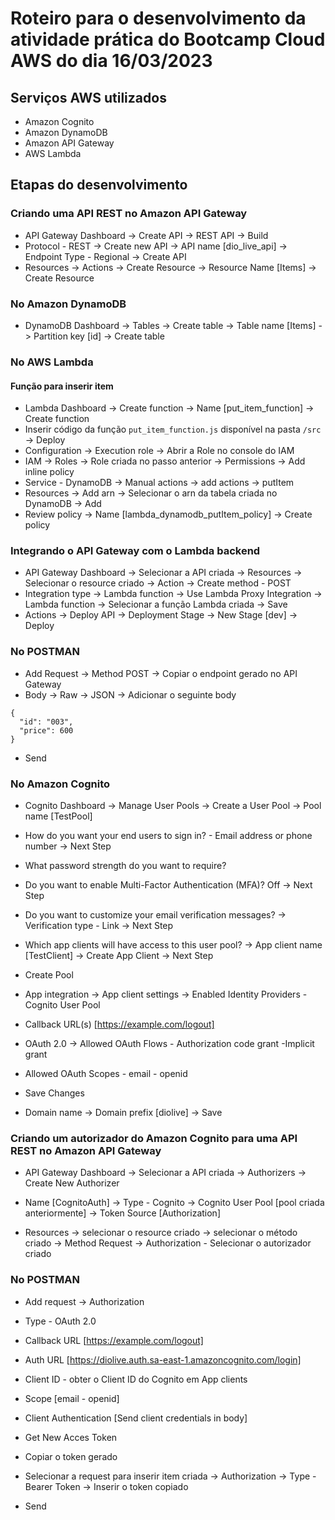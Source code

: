 # Roteiro para o desenvolvimento da atividade prática do Bootcamp Cloud AWS do dia 16/03/2023

## Serviços AWS utilizados

- Amazon Cognito
- Amazon DynamoDB
- Amazon API Gateway
- AWS Lambda

## Etapas do desenvolvimento

### Criando uma API REST no Amazon API Gateway

- API Gateway Dashboard -> Create API -> REST API -> Build
- Protocol - REST -> Create new API -> API name [dio_live_api] -> Endpoint Type - Regional -> Create API
- Resources -> Actions -> Create Resource -> Resource Name [Items] -> Create Resource

### No Amazon DynamoDB

- DynamoDB Dashboard -> Tables -> Create table -> Table name [Items] -> Partition key [id] -> Create table

### No AWS Lambda

#### Função para inserir item

- Lambda Dashboard -> Create function -> Name [put_item_function] -> Create function
- Inserir código da função ```put_item_function.js``` disponível na pasta ```/src``` -> Deploy
- Configuration -> Execution role -> Abrir a Role no console do IAM
- IAM -> Roles -> Role criada no passo anterior -> Permissions -> Add inline policy
- Service - DynamoDB -> Manual actions -> add actions -> putItem
- Resources -> Add arn -> Selecionar o arn da tabela criada no DynamoDB -> Add
- Review policy -> Name [lambda_dynamodb_putItem_policy] -> Create policy

### Integrando o API Gateway com o Lambda backend

- API Gateway Dashboard -> Selecionar a API criada -> Resources -> Selecionar o resource criado -> Action -> Create method - POST
- Integration type -> Lambda function -> Use Lambda Proxy Integration -> Lambda function -> Selecionar a função Lambda criada -> Save
- Actions -> Deploy API -> Deployment Stage -> New Stage [dev] -> Deploy

### No POSTMAN

- Add Request -> Method POST -> Copiar o endpoint gerado no API Gateway
- Body -> Raw -> JSON -> Adicionar o seguinte body
```
{
  "id": "003",
  "price": 600
}
```
- Send

### No Amazon Cognito

- Cognito Dashboard -> Manage User Pools -> Create a User Pool -> Pool name [TestPool]
- How do you want your end users to sign in? - Email address or phone number -> Next Step
- What password strength do you want to require?
- Do you want to enable Multi-Factor Authentication (MFA)? Off -> Next Step
- Do you want to customize your email verification messages? -> Verification type - Link -> Next Step
- Which app clients will have access to this user pool? -> App client name [TestClient] -> Create App Client -> Next Step
- Create Pool

- App integration -> App client settings -> Enabled Identity Providers - Cognito User Pool
- Callback URL(s) [https://example.com/logout]
- OAuth 2.0 -> Allowed OAuth Flows - Authorization code grant -Implicit grant
- Allowed OAuth Scopes	- email	- openid
- Save Changes

- Domain name -> Domain prefix [diolive] -> Save

### Criando um autorizador do Amazon Cognito para uma API REST no Amazon API Gateway

- API Gateway Dashboard -> Selecionar a API criada -> Authorizers -> Create New Authorizer
- Name [CognitoAuth] -> Type - Cognito -> Cognito User Pool [pool criada anteriormente] -> Token Source [Authorization]

- Resources -> selecionar o resource criado -> selecionar o método criado -> Method Request -> Authorization - Selecionar o autorizador criado

### No POSTMAN

- Add request -> Authorization
- Type - OAuth 2.0
- Callback URL [https://example.com/logout]
- Auth URL [https://diolive.auth.sa-east-1.amazoncognito.com/login]
- Client ID - obter o Client ID do Cognito em App clients
- Scope [email - openid]
- Client Authentication [Send client credentials in body]
- Get New Acces Token
- Copiar o token gerado

- Selecionar a request para inserir item criada -> Authorization -> Type - Bearer Token -> Inserir o token copiado
- Send
